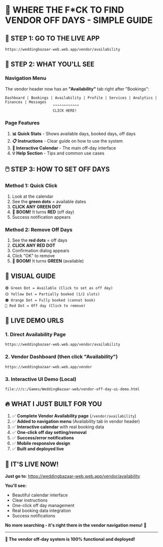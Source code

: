 # 🎯 **WHERE THE F*CK TO FIND VENDOR OFF DAYS - SIMPLE GUIDE**

## 🚀 **STEP 1: GO TO THE LIVE APP**
```
https://weddingbazaar-web.web.app/vendor/availability
```

## 🎯 **STEP 2: WHAT YOU'LL SEE**

### **Navigation Menu**
The vendor header now has an **"Availability"** tab right after "Bookings":
```
Dashboard | Bookings | Availability | Profile | Services | Analytics | Finances | Messages
                      ^^^^^^^^^^^^
                      CLICK HERE!
```

### **Page Features**
1. **📊 Quick Stats** - Shows available days, booked days, off days
2. **📋 Instructions** - Clear guide on how to use the system
3. **📅 Interactive Calendar** - The main off-day interface
4. **💡 Help Section** - Tips and common use cases

## 🖱️ **STEP 3: HOW TO SET OFF DAYS**

### **Method 1: Quick Click**
1. Look at the calendar
2. See the **green dots** = available dates
3. **CLICK ANY GREEN DOT** 
4. 🎉 **BOOM!** It turns **RED** (off day)
5. Success notification appears

### **Method 2: Remove Off Days**
1. See the **red dots** = off days
2. **CLICK ANY RED DOT**
3. Confirmation dialog appears
4. Click "OK" to remove
5. 🎉 **BOOM!** It turns **GREEN** (available)

## 🎨 **VISUAL GUIDE**

```
🟢 Green Dot = Available (Click to set as off day)
🟡 Yellow Dot = Partially booked (1/2 slots)
🟠 Orange Dot = Fully booked (cannot book)
🔴 Red Dot = Off day (Click to remove)
```

## 📱 **LIVE DEMO URLS**

### **1. Direct Availability Page**
```
https://weddingbazaar-web.web.app/vendor/availability
```

### **2. Vendor Dashboard (then click "Availability")**
```
https://weddingbazaar-web.web.app/vendor
```

### **3. Interactive UI Demo (Local)**
```
file:///c:/Games/WeddingBazaar-web/vendor-off-day-ui-demo.html
```

## 🔥 **WHAT I JUST BUILT FOR YOU**

1. ✅ **Complete Vendor Availability page** (`/vendor/availability`)
2. ✅ **Added to navigation menu** (Availability tab in vendor header)
3. ✅ **Interactive calendar** with real booking data
4. ✅ **One-click off day setting/removal**
5. ✅ **Success/error notifications**
6. ✅ **Mobile responsive design**
7. ✅ **Built and deployed live**

## 🎯 **IT'S LIVE NOW!**

**Just go to**: https://weddingbazaar-web.web.app/vendor/availability

**You'll see:**
- Beautiful calendar interface
- Clear instructions
- One-click off day management
- Real booking data integration
- Success notifications

**No more searching - it's right there in the vendor navigation menu!** 🚀

---

**🎉 The vendor off-day system is 100% functional and deployed!**
